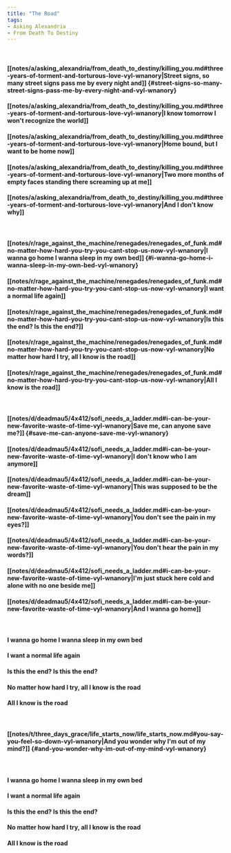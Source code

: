 ```yaml
---
title: "The Road"
tags:
- Asking Alexandria
- From Death To Destiny
---
```

&nbsp;
#### [[notes/a/asking_alexandria/from_death_to_destiny/killing_you.md#three-years-of-torment-and-torturous-love-vyl-wnanory|Street signs, so many street signs pass me by every night and]] {#street-signs-so-many-street-signs-pass-me-by-every-night-and-vyl-wnanory}
#### [[notes/a/asking_alexandria/from_death_to_destiny/killing_you.md#three-years-of-torment-and-torturous-love-vyl-wnanory|I know tomorrow I won't recognize the world]]
#### [[notes/a/asking_alexandria/from_death_to_destiny/killing_you.md#three-years-of-torment-and-torturous-love-vyl-wnanory|Home bound, but I want to be home now]]
#### [[notes/a/asking_alexandria/from_death_to_destiny/killing_you.md#three-years-of-torment-and-torturous-love-vyl-wnanory|Two more months of empty faces standing there screaming up at me]]
#### [[notes/a/asking_alexandria/from_death_to_destiny/killing_you.md#three-years-of-torment-and-torturous-love-vyl-wnanory|And I don't know why]]
&nbsp;
#### [[notes/r/rage_against_the_machine/renegades/renegades_of_funk.md#no-matter-how-hard-you-try-you-cant-stop-us-now-vyl-wnanory|I wanna go home I wanna sleep in my own bed]] {#i-wanna-go-home-i-wanna-sleep-in-my-own-bed-vyl-wnanory}
#### [[notes/r/rage_against_the_machine/renegades/renegades_of_funk.md#no-matter-how-hard-you-try-you-cant-stop-us-now-vyl-wnanory|I want a normal life again]]
#### [[notes/r/rage_against_the_machine/renegades/renegades_of_funk.md#no-matter-how-hard-you-try-you-cant-stop-us-now-vyl-wnanory|Is this the end? Is this the end?]]
#### [[notes/r/rage_against_the_machine/renegades/renegades_of_funk.md#no-matter-how-hard-you-try-you-cant-stop-us-now-vyl-wnanory|No matter how hard I try, all I know is the road]]
#### [[notes/r/rage_against_the_machine/renegades/renegades_of_funk.md#no-matter-how-hard-you-try-you-cant-stop-us-now-vyl-wnanory|All I know is the road]]
&nbsp;
#### [[notes/d/deadmau5/4x412/sofi_needs_a_ladder.md#i-can-be-your-new-favorite-waste-of-time-vyl-wnanory|Save me, can anyone save me?]] {#save-me-can-anyone-save-me-vyl-wnanory}
#### [[notes/d/deadmau5/4x412/sofi_needs_a_ladder.md#i-can-be-your-new-favorite-waste-of-time-vyl-wnanory|I don't know who I am anymore]]
#### [[notes/d/deadmau5/4x412/sofi_needs_a_ladder.md#i-can-be-your-new-favorite-waste-of-time-vyl-wnanory|This was supposed to be the dream]]
#### [[notes/d/deadmau5/4x412/sofi_needs_a_ladder.md#i-can-be-your-new-favorite-waste-of-time-vyl-wnanory|You don't see the pain in my eyes?]]
#### [[notes/d/deadmau5/4x412/sofi_needs_a_ladder.md#i-can-be-your-new-favorite-waste-of-time-vyl-wnanory|You don't hear the pain in my words?]]
#### [[notes/d/deadmau5/4x412/sofi_needs_a_ladder.md#i-can-be-your-new-favorite-waste-of-time-vyl-wnanory|I'm just stuck here cold and alone with no one beside me]]
#### [[notes/d/deadmau5/4x412/sofi_needs_a_ladder.md#i-can-be-your-new-favorite-waste-of-time-vyl-wnanory|And I wanna go home]]
&nbsp;
#### I wanna go home I wanna sleep in my own bed
#### I want a normal life again
#### Is this the end? Is this the end?
#### No matter how hard I try, all I know is the road
#### All I know is the road
&nbsp;
#### [[notes/t/three_days_grace/life_starts_now/life_starts_now.md#you-say-you-feel-so-down-vyl-wnanory|And you wonder why I'm out of my mind?]] {#and-you-wonder-why-im-out-of-my-mind-vyl-wnanory}
&nbsp;
#### I wanna go home I wanna sleep in my own bed
#### I want a normal life again
#### Is this the end? Is this the end?
#### No matter how hard I try, all I know is the road
#### All I know is the road
